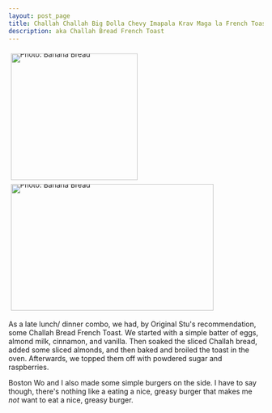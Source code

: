 ```yaml
---
layout: post_page
title: Challah Challah Big Dolla Chevy Imapala Krav Maga la French Toast!
description: aka Challah Bread French Toast
---
```

<div style="line-height:0;padding:4px 0 0 1px;">
<a href="http://i.imgur.com/wZaxUtc.jpg" style="display:inline-block;margin:3px;text-decoration:none;"> 
<img alt="Photo: Banana Bread" height="250" src="http://i.imgur.com/wZaxUtc.jpg" title="Banana Bread" width="250" style="padding:1px;">
</a>
<a href="http://i.imgur.com/4xZcWks.jpg" style="display:inline-block;margin:3px;text-decoration:none;"> 
<img alt="Photo: Banana Bread" height="250" src="http://i.imgur.com/4xZcWks.jpg" title="Banana Bread" width="400" style="padding:1px;">
</a>
</div>

As a late lunch/ dinner combo, we had, by Original Stu's recommendation, some Challah Bread French Toast. We started with a simple batter of eggs, almond milk, cinnamon, and vanilla. Then soaked the sliced Challah bread, added some sliced almonds, and then baked and broiled the toast in the oven. Afterwards, we topped them off with powdered sugar and raspberries. 

Boston Wo and I also made some simple burgers on the side. I have to say though, there's nothing like a eating a nice, greasy burger that makes me *not* want to eat a nice, greasy burger. 
